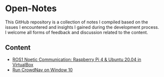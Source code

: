 # Open-Notes
This GitHub repository is a collection of notes I compiled based on the issues I encountered and insights I gained during the development process. I welcome all forms of feedback and discussion related to the content.

## Content
* [ROS1 Noetic Communication: Raspberry Pi 4 & Ubuntu 20.04 in VirtualBox](https://github.com/SROP6313/Open-Notes/tree/main/ROS1_noetic_RPi_to_VM)
* [Run CrowdNav on Window 10](https://github.com/SROP6313/Open-Notes/tree/main/Run_CrowdNav_Window10)
